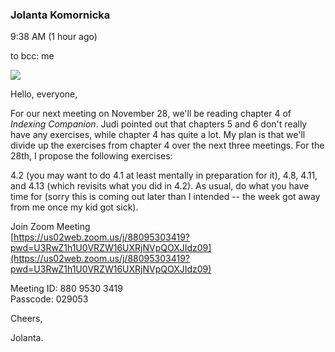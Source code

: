 ### Jolanta Komornicka

9:38 AM (1 hour ago)

to bcc: me

![](https://mail.google.com/mail/u/0/images/cleardot.gif)

Hello, everyone,

  

For our next meeting on November 28, we'll be reading chapter 4 of _Indexing Companion_. Judi pointed out that chapters 5 and 6 don't really have any exercises, while chapter 4 has quite a lot. My plan is that we'll divide up the exercises from chapter 4 over the next three meetings. For the 28th, I propose the following exercises:

  

4.2 (you may want to do 4.1 at least mentally in preparation for it), 4.8, 4.11, and 4.13 (which revisits what you did in 4.2). As usual, do what you have time for (sorry this is coming out later than I intended -- the week got away from me once my kid got sick).

  

Join Zoom Meeting  
[https://us02web.zoom.us/j/88095303419?pwd=U3RwZ1h1U0VRZW16UXRjNVpQOXJIdz09](https://us02web.zoom.us/j/88095303419?pwd=U3RwZ1h1U0VRZW16UXRjNVpQOXJIdz09)  
  
Meeting ID: 880 9530 3419  
Passcode: 029053  

  

  

Cheers,

Jolanta.